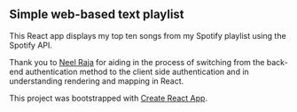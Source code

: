 ## Simple web-based text playlist
This React app displays my top ten songs from my Spotify playlist using the Spotify API.

Thank you to [Neel Raja](https://github.com/neelrr1) for aiding in the process of switching from the back-end authentication method to the client side authentication and in understanding rendering and mapping in React.

This project was bootstrapped with [Create React App](https://github.com/facebook/create-react-app).